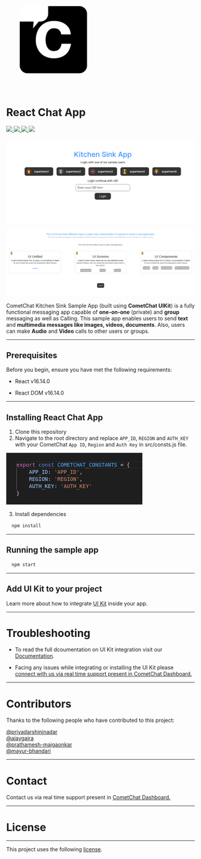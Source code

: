 <div style="width:100%">
    <div style="width:50%;">
        <div align="center">
        <img align="center" width="180" height="180" alt="CometChat" src="./Screenshots/logo.png">    
        </div>    
    </div>    
</div>

<br/><br/>

# React Chat App

<p align="left">
    <a href="https://github.com/cometchat-pro/javascript-react-chat-app/releases/" alt="Releases">
    <img src="https://img.shields.io/github/v/release/cometchat-pro/javascript-react-chat-app" />
    </a>
    <a href="https://img.shields.io/github/languages/top/cometchat-pro/javascript-react-chat-app">
    <img src="https://img.shields.io/github/languages/top/cometchat-pro/javascript-react-chat-app" />
    </a>
    <a href="https://img.shields.io/github/stars/cometchat-pro/javascript-react-chat-app?style=social">
    <img src="https://img.shields.io/github/stars/cometchat-pro/javascript-react-chat-app?style=social" />
    </a>
    <a href="https://img.shields.io/twitter/follow/CometChat?label=CometChat&style=social">
    <img src="https://img.shields.io/twitter/follow/CometChat?label=CometChat&style=social" />
    </a>
</p>

![alt text](./Screenshots/login.png "Login")

![alt text](./Screenshots/home.png "Home")

CometChat Kitchen Sink Sample App (built using **CometChat UIKit**) is a fully functional messaging app capable of **one-on-one** (private) and **group** messaging as well as Calling. This sample app enables users to send **text** and **multimedia messages like  images, videos, documents**. Also, users can make  **Audio** and **Video** calls to other users or groups.

___

## Prerequisites

Before you begin, ensure you have met the following requirements:

- React v16.14.0

- React DOM v16.14.0

___

## Installing React Chat App

1. Clone this repository
2. Navigate to the root directory and replace `APP_ID`, `REGION` and `AUTH_KEY` with your CometChat `App ID`, `Region` and `Auth Key` in src/consts.js file.

![alt text](./Screenshots/constants.png "Constants")

3. Install dependencies

```javascript
  npm install
```
___

## Running the sample app

```javascript
  npm start
```
___

## Add UI Kit to your project

Learn more about how to integrate [UI Kit](https://github.com/cometchat-pro/javascript-react-chat-ui-kit) inside your app. 

---

# Troubleshooting

- To read the full dcoumentation on UI Kit integration visit our [Documentation](https://prodocs.cometchat.com/docs/react-ui-kit).

- Facing any issues while integrating or installing the UI Kit please <a href="https://app.cometchat.com/"> connect with us via real time support present in CometChat Dashboard.</a>

---
# Contributors

Thanks to the following people who have contributed to this project:

[@priyadarshininadar](https://github.com/priyadarshininadar) <br>
[@ajaygajra](https://github.com/ajaygajra) <br>
[@prathamesh-majgaonkar](https://github.com/prathamesh-majgaonkar) <br>
[@mayur-bhandari](https://github.com/mayur-bhandari)


---

# Contact

Contact us via real time support present in [CometChat Dashboard.](https://app.cometchat.com/)

---

# License

---

This project uses the following [license](https://github.com/cometchat-pro/javascript-react-chat-app/blob/master/License.md).